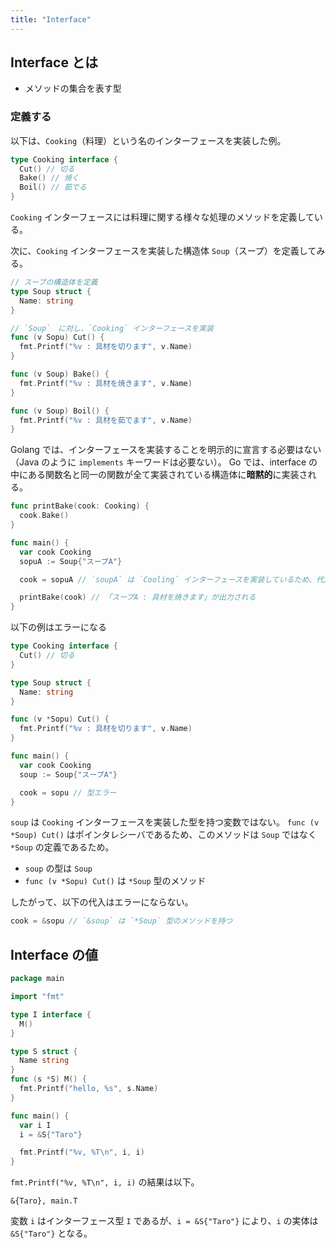 ```yaml
---
title: "Interface"
---
```


## Interface とは

- メソッドの集合を表す型

### 定義する

以下は、`Cooking`（料理）という名のインターフェースを実装した例。

```go
type Cooking interface {
  Cut() // 切る
  Bake() // 焼く
  Boil() // 茹でる
}
```

`Cooking` インターフェースには料理に関する様々な処理のメソッドを定義している。

次に、`Cooking` インターフェースを実装した構造体 `Soup`（スープ）を定義してみる。

```go
// スープの構造体を定義
type Soup struct {
  Name: string
}

// `Soup`　に対し、`Cooking` インターフェースを実装
func (v Sopu) Cut() {
  fmt.Printf("%v : 具材を切ります", v.Name)
}

func (v Soup) Bake() {
  fmt.Printf("%v : 具材を焼きます", v.Name)
}

func (v Soup) Boil() {
  fmt.Printf("%v : 具材を茹でます", v.Name)
}
```

Golang では、インターフェースを実装することを明示的に宣言する必要はない（Java のように `implements` キーワードは必要ない）。
Go では、interface の中にある関数名と同一の関数が全て実装されている構造体に**暗黙的**に実装される。

```go
func printBake(cook: Cooking) {
  cook.Bake()
}

func main() {
  var cook Cooking
  sopuA := Soup{"スープA"}

  cook = sopuA // `soupA` は `Cooling` インターフェースを実装しているため、代入可能

  printBake(cook) // 「スープA : 具材を焼きます」が出力される
}
```

以下の例はエラーになる

```go
type Cooking interface {
  Cut() // 切る
}

type Soup struct {
  Name: string
}

func (v *Sopu) Cut() {
  fmt.Printf("%v : 具材を切ります", v.Name)
}

func main() {
  var cook Cooking
  soup := Soup{"スープA"}

  cook = sopu // 型エラー
}
```

`soup` は `Cooking` インターフェースを実装した型を持つ変数ではない。
`func (v *Soup) Cut()` はポインタレシーバであるため、このメソッドは `Soup` ではなく `*Soup` の定義であるため。

- `soup` の型は `Soup`
- `func (v *Sopu) Cut()` は `*Soup` 型のメソッド

したがって、以下の代入はエラーにならない。

```go
cook = &sopu // `&soup` は `*Soup` 型のメソッドを持つ
```

## Interface の値

```go
package main

import "fmt"

type I interface {
  M()
}

type S struct {
  Name string
}
func (s *S) M() {
  fmt.Printf("hello, %s", s.Name)
}

func main() {
  var i I
  i = &S{"Taro"}

  fmt.Printf("%v, %T\n", i, i)
}
```

`fmt.Printf("%v, %T\n", i, i)` の結果は以下。

```shell
&{Taro}, main.T
```

変数 `i` はインターフェース型 `I` であるが、`i = &S{"Taro"}` により、`i` の実体は `&S{"Taro"}` となる。
